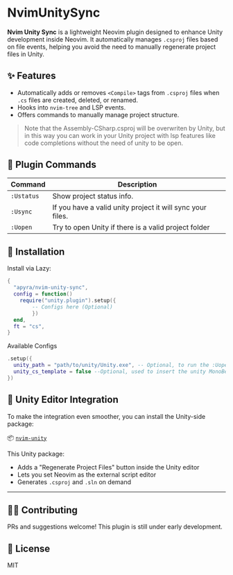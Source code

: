 # NvimUnitySync

**Nvim Unity Sync** is a lightweight Neovim plugin designed to enhance Unity development inside Neovim. It automatically manages `.csproj` files based on file events, helping you avoid the need to manually regenerate project files in Unity.


## ✨ Features

- Automatically adds or removes `<Compile>` tags from `.csproj` files when `.cs` files are created, deleted, or renamed.
- Hooks into `nvim-tree` and LSP events.
- Offers commands to manually manage project structure.

> Note that the Assembly-CSharp.csproj will be overwriten by Unity, but in this way you can work in your Unity project with lsp features like code completions without the need of unity to be open.


## 🔧 Plugin Commands

| Command        | Description |
|----------------|-------------|
| `:Ustatus`     | Show project status info. 
| `:Usync`       | If you have a valid unity project it will sync your files. |
| `:Uopen`       | Try to open Unity if there is a valid project folder  |


## 📂 Installation

Install via Lazy:

```lua
{
  "apyra/nvim-unity-sync",
  config = function()
    require("unity.plugin").setup({
        -- Configs here (Optional) 
        })
  end,
  ft = "cs",
}
```
Available Configs

```lua
.setup({
  unity_path = "path/to/unity/Unity.exe", -- Optional, to run the :Uopen command
  unity_cs_template = false --Optional, used to insert the unity MonoBehaviour template in new .cs files
})

```

## 🧩 Unity Editor Integration

To make the integration even smoother, you can install the Unity-side package:

📦 [`nvim-unity`](https://github.com/apyra/nvim-unity)

This Unity package:

- Adds a "Regenerate Project Files" button inside the Unity editor
- Lets you set Neovim as the external script editor
- Generates `.csproj` and `.sln` on demand

---

## 🧑‍💻 Contributing

PRs and suggestions welcome! This plugin is still under early development.

## 📜 License
MIT









